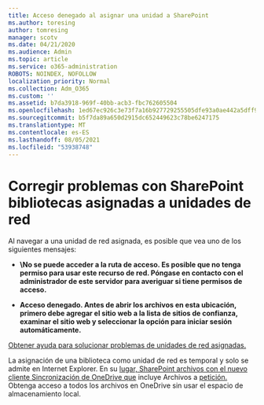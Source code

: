 ```yaml
---
title: Acceso denegado al asignar una unidad a SharePoint
ms.author: toresing
author: tomresing
manager: scotv
ms.date: 04/21/2020
ms.audience: Admin
ms.topic: article
ms.service: o365-administration
ROBOTS: NOINDEX, NOFOLLOW
localization_priority: Normal
ms.collection: Adm_O365
ms.custom: ''
ms.assetid: b7da3918-969f-40bb-acb3-fbc762605504
ms.openlocfilehash: 1ed67ec926c3e73f7a16b927729255505dfe93a0ae442a5dff9400afafb41d8e
ms.sourcegitcommit: b5f7da89a650d2915dc652449623c78be6247175
ms.translationtype: MT
ms.contentlocale: es-ES
ms.lasthandoff: 08/05/2021
ms.locfileid: "53938748"
---
```

# <a name="fix-problems-with-sharepoint-libraries-mapped-to-network-drives"></a>Corregir problemas con SharePoint bibliotecas asignadas a unidades de red

Al navegar a una unidad de red asignada, es posible que vea uno de los siguientes mensajes:
  
- **\\No se puede acceder a la ruta de acceso. Es posible que no tenga permiso para usar este recurso de red. Póngase en contacto con el administrador de este servidor para averiguar si tiene permisos de acceso.**

- **Acceso denegado. Antes de abrir los archivos en esta ubicación, primero debe agregar el sitio web a la lista de sitios de confianza, examinar el sitio web y seleccionar la opción para iniciar sesión automáticamente.**

[Obtener ayuda para solucionar problemas de unidades de red asignadas.](https://docs.microsoft.com/sharepoint/support/administration/troubleshoot-mapped-network-drives)
  
La asignación de una biblioteca como unidad de red es temporal y solo se admite en Internet Explorer. En su [lugar, SharePoint archivos con el nuevo cliente Sincronización de OneDrive que](https://support.office.com/article/6de9ede8-5b6e-4503-80b2-6190f3354a88.aspx) incluye Archivos a [petición.](https://support.office.com/article/0e6860d3-d9f3-4971-b321-7092438fb38e.aspx) Obtenga acceso a todos los archivos en OneDrive sin usar el espacio de almacenamiento local.
  